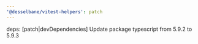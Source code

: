 ```yaml
---
'@desselbane/vitest-helpers': patch
---
```


deps: [patch|devDependencies] Update package typescript from 5.9.2 to 5.9.3
